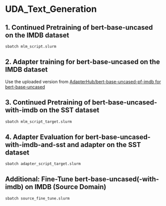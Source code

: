 # UDA_Text_Generation

## 1. Continued Pretraining of bert-base-uncased on the IMDB dataset

```bash
sbatch mlm_script.slurm
```

## 2. Adapter training for bert-base-uncased on the IMDB dataset

Use the uploaded version from [AdapterHub/bert-base-uncased-pf-imdb for bert-base-uncased](https://huggingface.co/AdapterHub/bert-base-uncased-pf-imdb)

## 3. Continued Pretraining of bert-base-uncased-with-imdb on the SST dataset

```bash
sbatch mlm_script_target.slurm
```

## 4. Adapter Evaluation for bert-base-uncased-with-imdb-and-sst and adapter on the SST dataset

```bash
sbatch adapter_script_target.slurm
```
## Additional: Fine-Tune bert-base-uncased(-with-imdb) on IMDB (Source Domain)
```bash
sbatch source_fine_tune.slurm
```
